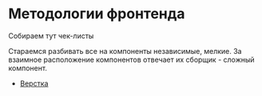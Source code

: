 # Методологии фронтенда

Собираем тут чек-листы

Стараемся разбивать все на компоненты независимые, мелкие. За взаимное расположение компонентов отвечает их сборщик - сложный компонент.

- [Верстка](./verstka.md)
